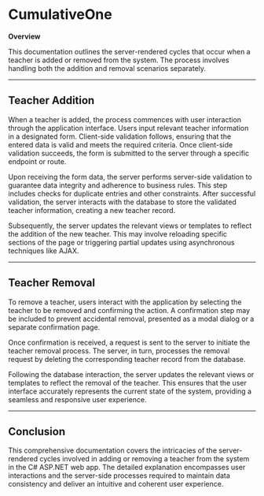 # CumulativeOne

**Overview**

This documentation outlines the server-rendered cycles that occur when a teacher is added or removed from the system. The process involves handling both the addition and removal scenarios separately.

---

## Teacher Addition

When a teacher is added, the process commences with user interaction through the application interface. Users input relevant teacher information in a designated form. Client-side validation follows, ensuring that the entered data is valid and meets the required criteria. Once client-side validation succeeds, the form is submitted to the server through a specific endpoint or route.

Upon receiving the form data, the server performs server-side validation to guarantee data integrity and adherence to business rules. This step includes checks for duplicate entries and other constraints. After successful validation, the server interacts with the database to store the validated teacher information, creating a new teacher record.

Subsequently, the server updates the relevant views or templates to reflect the addition of the new teacher. This may involve reloading specific sections of the page or triggering partial updates using asynchronous techniques like AJAX.

---

## Teacher Removal

To remove a teacher, users interact with the application by selecting the teacher to be removed and confirming the action. A confirmation step may be included to prevent accidental removal, presented as a modal dialog or a separate confirmation page.

Once confirmation is received, a request is sent to the server to initiate the teacher removal process. The server, in turn, processes the removal request by deleting the corresponding teacher record from the database.

Following the database interaction, the server updates the relevant views or templates to reflect the removal of the teacher. This ensures that the user interface accurately represents the current state of the system, providing a seamless and responsive user experience.

---

## Conclusion

This comprehensive documentation covers the intricacies of the server-rendered cycles involved in adding or removing a teacher from the system in the C# ASP.NET web app. The detailed explanation encompasses user interactions and the server-side processes required to maintain data consistency and deliver an intuitive and coherent user experience.

